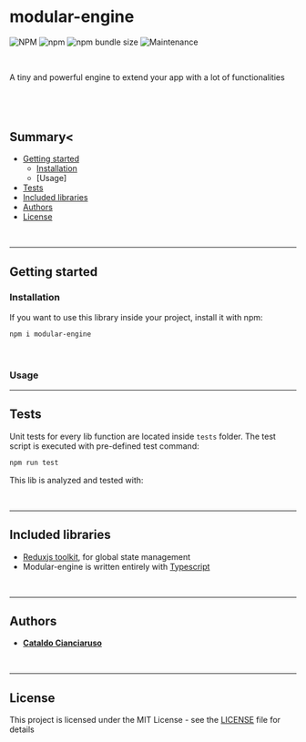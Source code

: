 # modular-engine

![NPM](https://img.shields.io/npm/l/modular-engine?label=License&style=for-the-badge)
![npm](https://img.shields.io/npm/v/modular-engine?color=orange%20&label=Latest%20version&style=for-the-badge&logo=npm)
![npm bundle size](https://img.shields.io/bundlephobia/min/modular-engine?label=Package%20size&style=for-the-badge&logo=npm)
![Maintenance](https://img.shields.io/maintenance/yes/2025?label=Maintained&style=for-the-badge)

<br>

A tiny and powerful engine to extend your app with a lot of functionalities

## <br>

## Summary<

- [Getting started](#getting-started)
  - [Installation](#installation)
  - [Usage]
- [Tests](#tests)
- [Included libraries](#included-libraries)
- [Authors](#authors)
- [License](#license)

<br>

---

## Getting started

### Installation

If you want to use this library inside your project, install it with npm:

```sh
npm i modular-engine
```

<br>

### Usage

---

## Tests

Unit tests for every lib function are located inside `tests` folder. The test script is executed with pre-defined test command:

```sh
npm run test
```

This lib is analyzed and tested with:

<br>

---

## Included libraries

- [Reduxjs toolkit](https://redux-toolkit.js.org/), for global state management
- Modular-engine is written entirely with [Typescript](https://www.typescriptlang.org/)

<br>

---

## Authors

- [**Cataldo Cianciaruso**](https://github.com/CianciarusoCataldo)

<br>

---

## License

This project is licensed under the MIT License - see the [LICENSE](LICENSE) file for details
